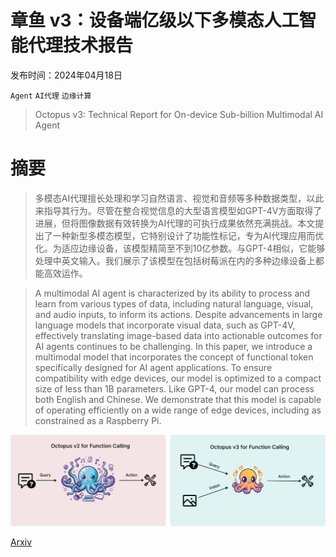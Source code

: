 # 章鱼 v3：设备端亿级以下多模态人工智能代理技术报告

发布时间：2024年04月18日

`Agent` `AI代理` `边缘计算`

> Octopus v3: Technical Report for On-device Sub-billion Multimodal AI Agent

# 摘要

> 多模态AI代理擅长处理和学习自然语言、视觉和音频等多种数据类型，以此来指导其行为。尽管在整合视觉信息的大型语言模型如GPT-4V方面取得了进展，但将图像数据有效转换为AI代理的可执行成果依然充满挑战。本文提出了一种新型多模态模型，它特别设计了功能性标记，专为AI代理应用而优化。为适应边缘设备，该模型精简至不到10亿参数。与GPT-4相似，它能够处理中英文输入。我们展示了该模型在包括树莓派在内的多种边缘设备上都能高效运作。

> A multimodal AI agent is characterized by its ability to process and learn from various types of data, including natural language, visual, and audio inputs, to inform its actions. Despite advancements in large language models that incorporate visual data, such as GPT-4V, effectively translating image-based data into actionable outcomes for AI agents continues to be challenging. In this paper, we introduce a multimodal model that incorporates the concept of functional token specifically designed for AI agent applications. To ensure compatibility with edge devices, our model is optimized to a compact size of less than 1B parameters. Like GPT-4, our model can process both English and Chinese. We demonstrate that this model is capable of operating efficiently on a wide range of edge devices, including as constrained as a Raspberry Pi.

![章鱼 v3：设备端亿级以下多模态人工智能代理技术报告](../../../paper_images/2404.11459/x1.png)

[Arxiv](https://arxiv.org/abs/2404.11459)